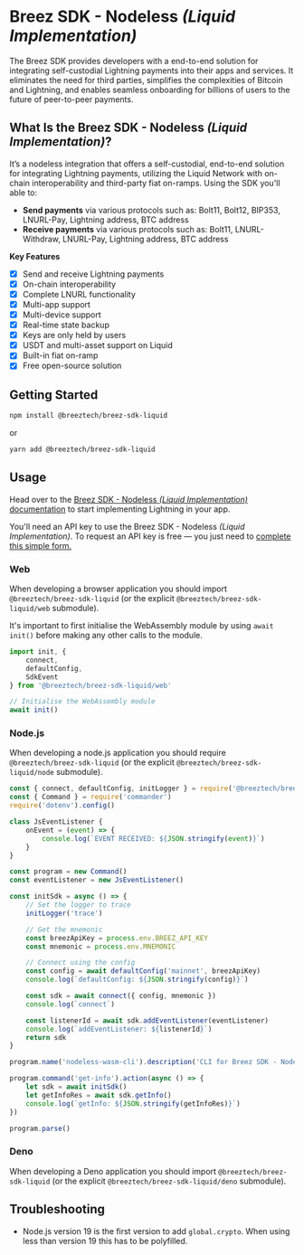 # Breez SDK - Nodeless *(Liquid Implementation)*

The Breez SDK provides developers with a end-to-end solution for integrating self-custodial Lightning payments into their apps and services. It eliminates the need for third parties, simplifies the complexities of Bitcoin and Lightning, and enables seamless onboarding for billions of users to the future of peer-to-peer payments.

## **What Is the Breez SDK - Nodeless *(Liquid Implementation)*?**

It’s a nodeless integration that offers a self-custodial, end-to-end solution for integrating Lightning payments, utilizing the Liquid Network with on-chain interoperability and third-party fiat on-ramps. Using the SDK you'll able to:

- **Send payments** via various protocols such as: Bolt11, Bolt12, BIP353, LNURL-Pay, Lightning address, BTC address
- **Receive payments** via various protocols such as: Bolt11, LNURL-Withdraw, LNURL-Pay, Lightning address, BTC address
  
**Key Features**

- [x] Send and receive Lightning payments 
- [x] On-chain interoperability
- [x] Complete LNURL functionality
- [x] Multi-app support
- [x] Multi-device support
- [x] Real-time state backup
- [x] Keys are only held by users
- [x] USDT and multi-asset support on Liquid
- [x] Built-in fiat on-ramp
- [x] Free open-source solution

## Getting Started 
```bash
npm install @breeztech/breez-sdk-liquid
```
or

```bash
yarn add @breeztech/breez-sdk-liquid
```

## Usage
Head over to the [Breez SDK - Nodeless *(Liquid Implementation)* documentation](https://sdk-doc-liquid.breez.technology/) to start implementing Lightning in your app.

You'll need an API key to use the Breez SDK - Nodeless *(Liquid Implementation)*. To request an API key is free — you just need to [complete this simple form.](https://breez.technology/request-api-key/#contact-us-form-sdk)

### Web
When developing a browser application you should import `@breeztech/breez-sdk-liquid` (or the explicit `@breeztech/breez-sdk-liquid/web` submodule). 

It's important to first initialise the WebAssembly module by using `await init()` before making any other calls to the module.

```ts
import init, {
    connect,
    defaultConfig,
    SdkEvent
} from '@breeztech/breez-sdk-liquid/web'

// Initialise the WebAssembly module
await init()
```

### Node.js
When developing a node.js application you should require `@breeztech/breez-sdk-liquid` (or the explicit `@breeztech/breez-sdk-liquid/node` submodule).
```js
const { connect, defaultConfig, initLogger } = require('@breeztech/breez-sdk-liquid/node')
const { Command } = require('commander')
require('dotenv').config()

class JsEventListener {
    onEvent = (event) => {
        console.log(`EVENT RECEIVED: ${JSON.stringify(event)}`)
    }
}

const program = new Command()
const eventListener = new JsEventListener()

const initSdk = async () => {
    // Set the logger to trace
    initLogger('trace')

    // Get the mnemonic
    const breezApiKey = process.env.BREEZ_API_KEY
    const mnemonic = process.env.MNEMONIC

    // Connect using the config
    const config = await defaultConfig('mainnet', breezApiKey)
    console.log(`defaultConfig: ${JSON.stringify(config)}`)

    const sdk = await connect({ config, mnemonic })
    console.log(`connect`)

    const listenerId = await sdk.addEventListener(eventListener)
    console.log(`addEventListener: ${listenerId}`)
    return sdk
}

program.name('nodeless-wasm-cli').description('CLI for Breez SDK - Nodeless Wasm')

program.command('get-info').action(async () => {
    let sdk = await initSdk()
    let getInfoRes = await sdk.getInfo()
    console.log(`getInfo: ${JSON.stringify(getInfoRes)}`)
})

program.parse()
```

### Deno
When developing a Deno application you should import `@breeztech/breez-sdk-liquid` (or the explicit `@breeztech/breez-sdk-liquid/deno` submodule).

## Troubleshooting

- Node.js version 19 is the first version to add `global.crypto`. When using less than version 19 this has to be polyfilled.
